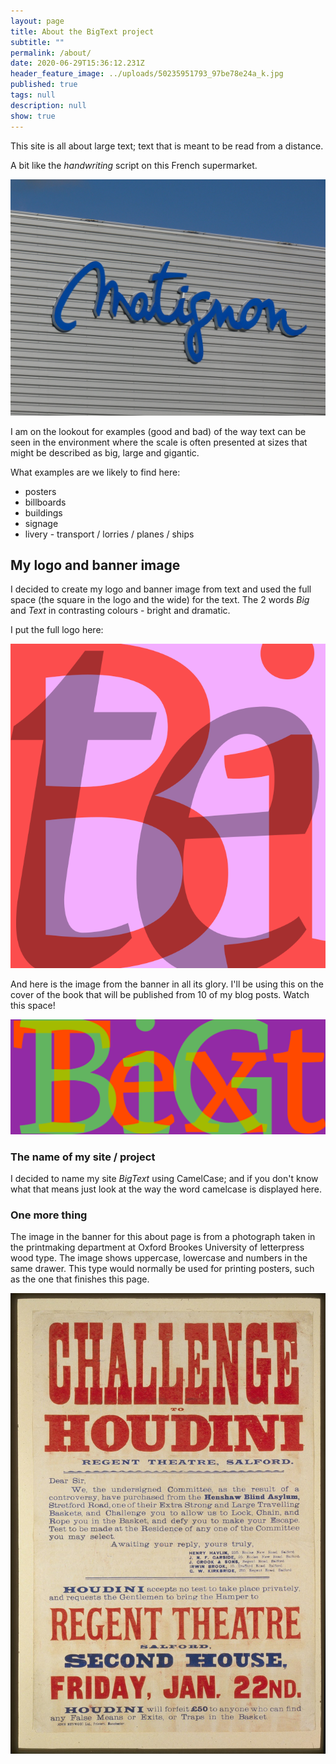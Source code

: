 ```yaml
---
layout: page
title: About the BigText project
subtitle: ""
permalink: /about/
date: 2020-06-29T15:36:12.231Z
header_feature_image: ../uploads/50235951793_97be78e24a_k.jpg
published: true
tags: null
description: null
show: true
---
```

This site is all about large text; text that is meant to be read from a distance.

A bit like the *handwriting* script on this French supermarket.

![Supermarket in Matignon France](../uploads/50235940643_ac1b24212c_k.jpg "Supermarket in Matignon France")

I am on the lookout for examples (good and bad) of the way text can be seen in the environment where the scale is often presented at sizes that might be described as big, large and gigantic.

What examples are we likely to find here:

* posters
* billboards
* buildings
* signage
* livery - transport / lorries / planes / ships

## My logo and banner image

I decided to create my logo and banner image from text and used the full space (the square in the logo and the wide) for the text. The 2 words *Big* and *Text* in contrasting colours - bright and dramatic.

I put the full logo here:

![BigText logo](../uploads/btlogo.png)

And here is the image from the banner in all its glory. I'll be using this on the cover of the book that will be published from 10 of my blog posts. Watch this space!

![](../uploads/bigtext.jpg "BigText of course")

### The name of my site / project

I decided to name my site *BigText* using CamelCase; and if you don't know what that means just look at the way the word camelcase is displayed here.

### One more thing

The image in the banner for this about page is from a photograph taken in the printmaking department at Oxford Brookes University of letterpress wood type. The image shows uppercase, lowercase and numbers in the same drawer. This type would normally be used for printing posters, such as the one that finishes this page.

![Letterpress poster from 1904 (John Heywood Ltd., Printers.; Houdini, Harry, 1874-1926.)](../uploads/1024px-challenge_to_houdini-_regent_theatre-_salford_lccn2014636909.jpg "Letterpress poster from 1904")